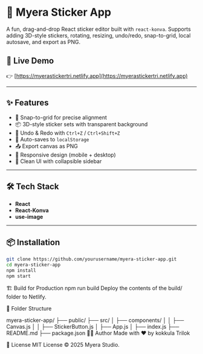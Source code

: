 # 🎨 Myera Sticker App

A fun, drag-and-drop React sticker editor built with `react-konva`. Supports adding 3D-style stickers, rotating, resizing, undo/redo, snap-to-grid, local autosave, and export as PNG.

## 🚀 Live Demo

👉 [https://myerastickertri.netlify.app](https://myerastickertri.netlify.app)

---

## ✨ Features

- 🧲 Snap-to-grid for precise alignment  
- 📦 3D-style sticker sets with transparent background  
- 🔄 Undo & Redo with `Ctrl+Z` / `Ctrl+Shift+Z`  
- 💾 Auto-saves to `localStorage`  
- 📤 Export canvas as PNG  
- 📱 Responsive design (mobile + desktop)  
- 🌙 Clean UI with collapsible sidebar  

---

## 🛠️ Tech Stack

- **React**
- **React-Konva**
- **use-image**

---

## 📦 Installation

```bash
git clone https://github.com/yourusername/myera-sticker-app.git
cd myera-sticker-app
npm install
npm start
```
🏗️ Build for Production
npm run build
Deploy the contents of the build/ folder to Netlify.

📁 Folder Structure

myera-sticker-app/
├── public/
├── src/
│   ├── components/
│   │   ├── Canvas.js
│   │   ├── StickerButton.js
│   ├── App.js
│   ├── index.js
├── README.md
├── package.json
👨‍💻 Author
Made with ❤️ by kokkula Trilok

📄 License
MIT License © 2025 Myera Studio.
